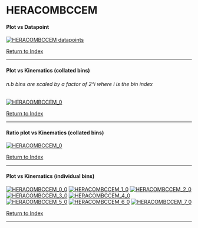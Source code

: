 HERACOMBCCEM
============
#### Plot vs Datapoint 
[![HERACOMBCCEM datapoints](HERACOMBCCEM.png)](HERACOMBCCEM.pdf) 

[Return to Index](../index.html)

------------- 
#### Plot vs Kinematics (collated bins) 
###### n.b bins are scaled by a factor of 2^i where i is the bin index  
[![HERACOMBCCEM_0](HERACOMBCCEM_0.png)](HERACOMBCCEM_0.pdf)
      
[Return to Index](../index.html)

------------- 
#### Ratio plot vs Kinematics (collated bins) 
[![HERACOMBCCEM_0](HERACOMBCCEM_0_R.png)](HERACOMBCCEM_0_R.pdf)
      
[Return to Index](../index.html)

------------- 
#### Plot vs Kinematics (individual bins) 
[![HERACOMBCCEM_0_0](HERACOMBCCEM_0_0.png)](HERACOMBCCEM_0_0.pdf)
[![HERACOMBCCEM_1_0](HERACOMBCCEM_1_0.png)](HERACOMBCCEM_1_0.pdf)
[![HERACOMBCCEM_2_0](HERACOMBCCEM_2_0.png)](HERACOMBCCEM_2_0.pdf)
[![HERACOMBCCEM_3_0](HERACOMBCCEM_3_0.png)](HERACOMBCCEM_3_0.pdf)
[![HERACOMBCCEM_4_0](HERACOMBCCEM_4_0.png)](HERACOMBCCEM_4_0.pdf)
[![HERACOMBCCEM_5_0](HERACOMBCCEM_5_0.png)](HERACOMBCCEM_5_0.pdf)
[![HERACOMBCCEM_6_0](HERACOMBCCEM_6_0.png)](HERACOMBCCEM_6_0.pdf)
[![HERACOMBCCEM_7_0](HERACOMBCCEM_7_0.png)](HERACOMBCCEM_7_0.pdf)
      
[Return to Index](../index.html)

------------- 
